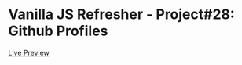 # Vanilla JS Refresher - Project#28: Github Profiles
[Live Preview](https://valyndsilva.github.io/vanillajs-github-profiles/)

